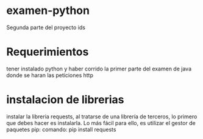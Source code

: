 # examen-python
Segunda parte del proyecto ids

# Requerimientos
tener instalado python y haber corrido la primer parte del examen de java donde se haran las peticiones http

# instalacion de librerias
instalar la libreria  requests, al tratarse de una librería de terceros, lo primero que debes hacer es instalarla. Lo más fácil para ello, es utilizar el gestor de paquetes pip:
 comando: pip install requests
 

 
